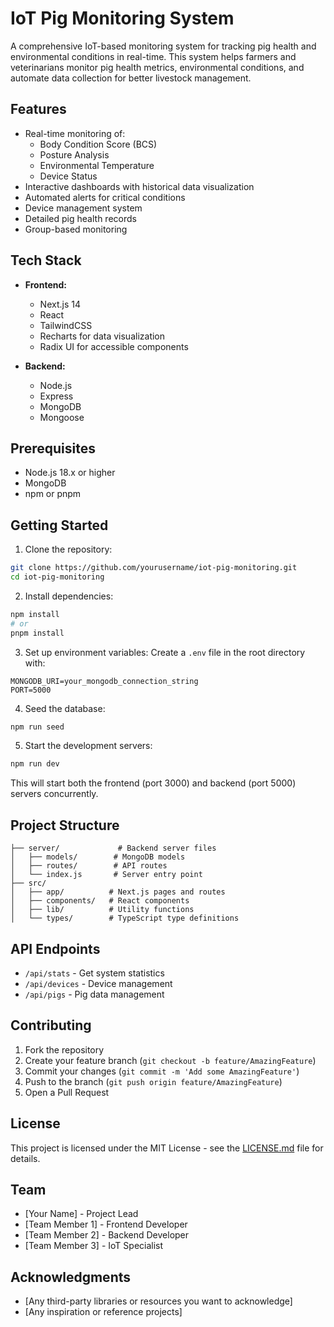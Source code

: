 # IoT Pig Monitoring System

A comprehensive IoT-based monitoring system for tracking pig health and environmental conditions in real-time. This system helps farmers and veterinarians monitor pig health metrics, environmental conditions, and automate data collection for better livestock management.

## Features

- Real-time monitoring of:
  - Body Condition Score (BCS)
  - Posture Analysis
  - Environmental Temperature
  - Device Status
- Interactive dashboards with historical data visualization
- Automated alerts for critical conditions
- Device management system
- Detailed pig health records
- Group-based monitoring

## Tech Stack

- **Frontend:**
  - Next.js 14
  - React
  - TailwindCSS
  - Recharts for data visualization
  - Radix UI for accessible components

- **Backend:**
  - Node.js
  - Express
  - MongoDB
  - Mongoose

## Prerequisites

- Node.js 18.x or higher
- MongoDB
- npm or pnpm

## Getting Started

1. Clone the repository:
```bash
git clone https://github.com/yourusername/iot-pig-monitoring.git
cd iot-pig-monitoring
```

2. Install dependencies:
```bash
npm install
# or
pnpm install
```

3. Set up environment variables:
Create a `.env` file in the root directory with:
```env
MONGODB_URI=your_mongodb_connection_string
PORT=5000
```

4. Seed the database:
```bash
npm run seed
```

5. Start the development servers:
```bash
npm run dev
```

This will start both the frontend (port 3000) and backend (port 5000) servers concurrently.

## Project Structure

```
├── server/             # Backend server files
│   ├── models/        # MongoDB models
│   ├── routes/        # API routes
│   └── index.js       # Server entry point
├── src/
│   ├── app/          # Next.js pages and routes
│   ├── components/   # React components
│   ├── lib/          # Utility functions
│   └── types/        # TypeScript type definitions
```

## API Endpoints

- `/api/stats` - Get system statistics
- `/api/devices` - Device management
- `/api/pigs` - Pig data management

## Contributing

1. Fork the repository
2. Create your feature branch (`git checkout -b feature/AmazingFeature`)
3. Commit your changes (`git commit -m 'Add some AmazingFeature'`)
4. Push to the branch (`git push origin feature/AmazingFeature`)
5. Open a Pull Request

## License

This project is licensed under the MIT License - see the [LICENSE.md](LICENSE.md) file for details.

## Team

- [Your Name] - Project Lead
- [Team Member 1] - Frontend Developer
- [Team Member 2] - Backend Developer
- [Team Member 3] - IoT Specialist

## Acknowledgments

- [Any third-party libraries or resources you want to acknowledge]
- [Any inspiration or reference projects]